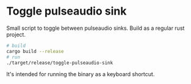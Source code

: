 # Toggle pulseaudio sink

Small script to toggle between pulseaudio sinks. Build as a regular rust
project.

```bash
# build
cargo build --release
# run
./target/release/toggle-pulseaudio-sink
```

It's intended for running the binary as a keyboard shortcut.

